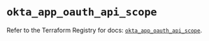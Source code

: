 # `okta_app_oauth_api_scope`

Refer to the Terraform Registry for docs: [`okta_app_oauth_api_scope`](https://registry.terraform.io/providers/okta/okta/4.8.1/docs/resources/app_oauth_api_scope).
